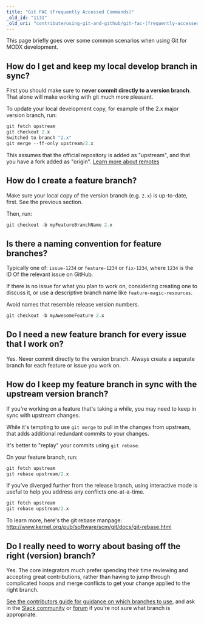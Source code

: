 ```yaml
---
title: "Git FAC (Frequently Accessed Commands)"
_old_id: "1131"
_old_uri: "contribute/using-git-and-github/git-fac-(frequently-accessed-commands)"
---
```


This page briefly goes over some common scenarios when using Git for MODX development. 

## How do I get and keep my local develop branch in sync?

First you should make sure to **never commit directly to a version branch**. That alone will make working with git much more pleasant.

To update your local development copy, for example of the 2.x major version branch, run:

``` php
git fetch upstream
git checkout 2.x
Switched to branch "2.x"
git merge --ff-only upstream/2.x
```

This assumes that the official repository is added as "upstream", and that you have a fork added as "origin". [Learn more about remotes](https://git-scm.com/book/en/v2/Git-Basics-Working-with-Remotes)

## How do I create a feature branch?

Make sure your local copy of the version branch (e.g. `2.x`) is up-to-date, first. See the previous section.

Then, run:

``` php
git checkout -b myFeatureBranchName 2.x
```

## Is there a naming convention for feature branches?

Typically one of: `issue-1234` or `feature-1234` or `fix-1234`, where `1234` is the ID Of the relevant issue on GitHub. 

If there is no issue for what you plan to work on, considering creating one to discuss it, or use a descriptive branch name like `feature-magic-resources`. 

Avoid names that resemble release version numbers. 

``` php
git checkout -b myAwesomeFeature 2.x
```

## Do I need a new feature branch for every issue that I work on?

Yes. Never commit directly to the version branch. Always create a separate branch for each feature or issue you work on.

## How do I keep my feature branch in sync with the upstream version branch?

If you're working on a feature that's taking a while, you may need to keep in sync with upstream changes. 

While it's tempting to use `git merge` to pull in the changes from upstream, that adds additional redundant commits to your changes. 

It's better to "replay" your commits using `git rebase`.

On your feature branch, run:

``` php
git fetch upstream
git rebase upstream/2.x
```

If you've diverged further from the release branch, using interactive mode is useful to help you address any conflicts one-at-a-time. 

``` php
git fetch upstream
git rebase upstream/2.x
```

To learn more, here's the git rebase manpage: <http://www.kernel.org/pub/software/scm/git/docs/git-rebase.html>

## Do I really need to worry about basing off the right (version) branch?

Yes. The core integrators much prefer spending their time reviewing and accepting great contributions, rather than having to jump through complicated hoops and merge conflicts to get your change applied to the right branch.

[See the contributors guide for guidance on which branches to use](contribute/code/contributors-guide), and ask in the [Slack community](https://modx.org) or [forum](https://community.modx.com) if you're not sure what branch is appropriate. 
